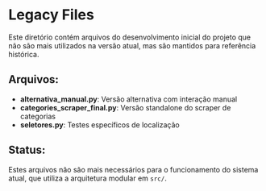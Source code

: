 # Legacy Files

Este diretório contém arquivos do desenvolvimento inicial do projeto que não são mais utilizados na versão atual, mas são mantidos para referência histórica.

## Arquivos:

- **alternativa_manual.py**: Versão alternativa com interação manual
- **categories_scraper_final.py**: Versão standalone do scraper de categorias
- **seletores.py**: Testes específicos de localização

## Status: 
Estes arquivos não são mais necessários para o funcionamento do sistema atual, que utiliza a arquitetura modular em `src/`.
